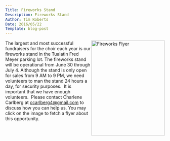 ```yaml
---
Title: Fireworks Stand
Description: Fireworks Stand
Author: Tim Roberts
Date: 2016/05/22
Template: blog-post
---
```


<a href="http://www.tuhschoir.org/data/uploads/FireworksFlyer2016.pdf"><img alt="Fireworks Flyer" src="http://www.tuhschoir.org/data/uploads/FireworksFlyer2016_t.png" style="width: 232px; height: 300px; float: right;" /></a>

The largest and most successful fundraisers for the choir each
year is our fireworks stand in the Tualatin Fred Meyer parking
lot. The fireworks stand will be operational from June
30 through July 4. Although the stand is only open for
sales from 9 AM to 9 PM, we need volunteers to man the stand 24
hours a day, for security purposes. &nbsp;It is important that
we have enough volunteers. &nbsp;Please contact Charlene Carlberg at 
[ccarlberg4@gmail.com](mailto:ccarlberg4@gmail.com?subject=Fireworks%20Stand%20Volunteer)
to discuss how you can help us. You may click on the image to
fetch a flyer about this opportunity.
